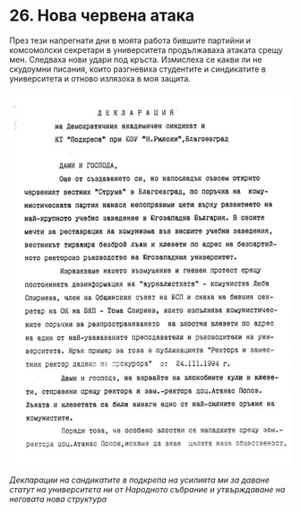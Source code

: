 # 26. Нова червена атака

През тези напрегнати дни в моята работа бившите партийни и комсомолски секретари
в университета продължаваха атаката срещу мен. Следваха нови удари под кръста.
Измислеха се какви ли не скудоумни писания, които разгневиха студентите и
синдикатите в университета и отново излязоха в моя защита.

![](media/39981ecd4c8d4b3f6fdf58f4e8cfbcad.png)

*Декларации на сандикатите в подкрепа на усилията ми за даване статут на
университета ни от Народното събрание и утвърждаване на неговата нова структура*

